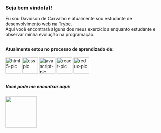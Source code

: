 ### Seja bem vindo(a)!

<div>
  Eu sou Davidson de Carvalho e atualmente sou estudante de desenvolvimento web na <a href="https://www.betrybe.com/" target="_blank">Trybe</a>. <br>
  Aqui você encontrará alguns dos meus exercícios enquanto estudante e observar minha evolução na programação.
</div>

##

#### Atualmente estou no processo de aprendizado de:
<div>
  <a href="https://github.com/davidsonDeCarvalho">
  <img alt="html5-pic" height="50em" src="https://cdn.jsdelivr.net/gh/devicons/devicon/icons/html5/html5-original.svg" title="HTML" />
  <img alt="css-pic" height="50em" src="https://cdn.jsdelivr.net/gh/devicons/devicon/icons/css3/css3-original.svg" title="CSS" />
  <img alt="javascript-pic" height="50em" src="https://cdn.jsdelivr.net/gh/devicons/devicon/icons/javascript/javascript-original.svg" title="JavaScript" />
  <img alt="react-pic" height="50em" src="https://cdn.jsdelivr.net/gh/devicons/devicon/icons/react/react-original.svg" title="React" />
  <img alt="redux-pic" height="50em" src="https://cdn.jsdelivr.net/gh/devicons/devicon/icons/redux/redux-original.svg" title="Redux" />
  </a>
</div>

##

##### Você pode me encontrar aqui:
<div>
  <a href="https://www.linkedin.com/in/davidsonccarvalho/" target="_blank"><img target="_blank" height="100em" src="https://cdn.jsdelivr.net/gh/devicons/devicon/icons/linkedin/linkedin-original-wordmark.svg" />
</a>
  
</div>
